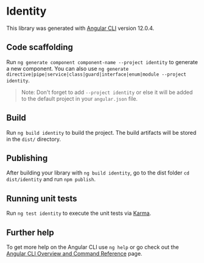 # Identity

This library was generated with [Angular CLI](https://github.com/angular/angular-cli) version 12.0.4.

## Code scaffolding

Run `ng generate component component-name --project identity` to generate a new component. You can also use `ng generate directive|pipe|service|class|guard|interface|enum|module --project identity`.
> Note: Don't forget to add `--project identity` or else it will be added to the default project in your `angular.json` file. 

## Build

Run `ng build identity` to build the project. The build artifacts will be stored in the `dist/` directory.

## Publishing

After building your library with `ng build identity`, go to the dist folder `cd dist/identity` and run `npm publish`.

## Running unit tests

Run `ng test identity` to execute the unit tests via [Karma](https://karma-runner.github.io).

## Further help

To get more help on the Angular CLI use `ng help` or go check out the [Angular CLI Overview and Command Reference](https://angular.io/cli) page.

